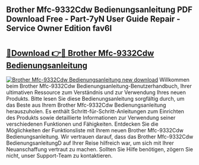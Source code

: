 ## Brother Mfc-9332Cdw Bedienungsanleitung PDF Download Free - Part-7yN User Guide Repair - Service Owner Edition fav6l

# <h2><a href="http://df2ln5.blite.top/?on=Brother+Mfc-9332Cdw+Bedienungsanleitung">🔗Download 👉🔴 Brother Mfc-9332Cdw Bedienungsanleitung</a></h2>

[![Brother Mfc-9332Cdw Bedienungsanleitung new download](https://i.imgur.com/lujVjoI.png)](http://df2ln5.blite.top/?on=Brother+Mfc-9332Cdw+Bedienungsanleitung)
Willkommen beim Brother Mfc-9332Cdw Bedienungsanleitung-Benutzerhandbuch, Ihrer ultimativen Ressource zum Verständnis und zur Verwendung Ihres neuen Produkts. Bitte lesen Sie diese Bedienungsanleitung sorgfältig durch, um das Beste aus Ihrem Brother Mfc-9332Cdw Bedienungsanleitung herauszuholen. Es enthält Schritt-für-Schritt-Anleitungen zum Einrichten des Produkts sowie detaillierte Informationen zur Verwendung seiner verschiedenen Funktionen und Fähigkeiten. Entdecken Sie die Möglichkeiten der Funktionsliste mit Ihrem neuen Brother Mfc-9332Cdw Bedienungsanleitung. Wir vertrauen darauf, dass das Brother Mfc-9332Cdw BedienungsanleitungD auf Ihrer Reise hilfreich war, um sich mit Ihrer Neuanschaffung vertraut zu machen. Sollten Sie Hilfe benötigen, zögern Sie nicht, unser Support-Team zu kontaktieren.
